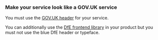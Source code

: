 ### Make your service look like a GOV.UK service

You must use the [GOV.UK header](https://design-system.service.gov.uk/components/header/) for your service.

You can additionally use the [DfE frontend library](https://design.education.gov.uk/design-system/dfe-frontend) in your product but you must not use the blue DfE header or typeface.